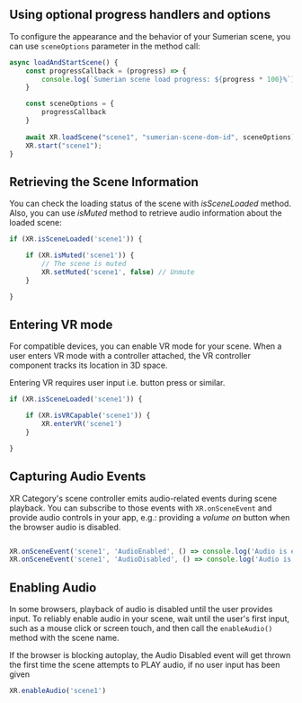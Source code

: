 ## Using optional progress handlers and options

To configure the appearance and the behavior of your Sumerian scene, you can use `sceneOptions` parameter in the method call:

```javascript
async loadAndStartScene() {
    const progressCallback = (progress) => {
        console.log(`Sumerian scene load progress: ${progress * 100}%`);
    }

    const sceneOptions = {
        progressCallback
    }
    
    await XR.loadScene("scene1", "sumerian-scene-dom-id", sceneOptions);
    XR.start("scene1");
}
```

## Retrieving the Scene Information

You can check the loading status of the scene with *isSceneLoaded* method. Also, you can use *isMuted* method to retrieve audio information about the loaded scene:

```javascript
if (XR.isSceneLoaded('scene1')) {

    if (XR.isMuted('scene1')) {
        // The scene is muted
        XR.setMuted('scene1', false) // Unmute
    }

}
```

## Entering VR mode

For compatible devices, you can enable VR mode for your scene. When a user enters VR mode with a controller attached, the VR controller component tracks its location in 3D space. 

<amplify-callout>
Entering VR requires user input i.e. button press or similar.
</amplify-callout>

```javascript
if (XR.isSceneLoaded('scene1')) {

    if (XR.isVRCapable('scene1')) {
        XR.enterVR('scene1')
    }

}
```

## Capturing Audio Events

XR Category's scene controller emits audio-related events during scene playback. You can subscribe to those events with `XR.onSceneEvent` and provide audio controls in your app, e.g.: providing a *volume on* button when the browser audio is disabled.

```javascript

XR.onSceneEvent('scene1', 'AudioEnabled', () => console.log('Audio is enabled') );
XR.onSceneEvent('scene1', 'AudioDisabled', () => console.log('Audio is disabled') ));

```

## Enabling Audio

In some browsers, playback of audio is disabled until the user provides input. To reliably enable audio in your scene, wait until the user's first input, such as a mouse click or screen touch, and then call the `enableAudio()` method with the scene name.

<amplify-callout>
If the browser is blocking autoplay, the Audio Disabled event will get thrown the first time the scene attempts to PLAY audio, if no user input has been given
</amplify-callout>

```javascript
XR.enableAudio('scene1')
```

